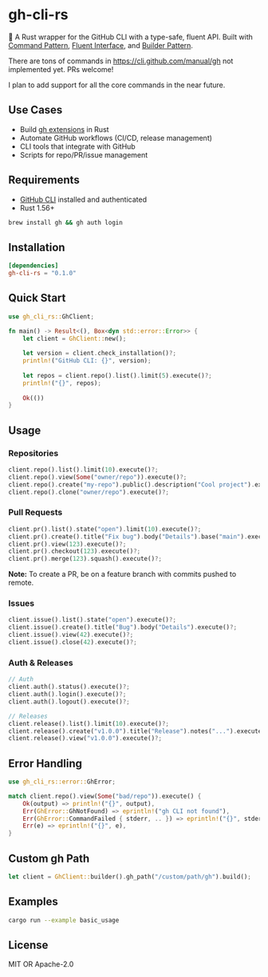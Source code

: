 # gh-cli-rs

🦀 A Rust wrapper for the GitHub CLI with a type-safe, fluent API. Built with [Command Pattern](https://en.wikipedia.org/wiki/Command_pattern), [Fluent Interface](https://en.wikipedia.org/wiki/Fluent_interface), and [Builder Pattern](https://en.wikipedia.org/wiki/Builder_pattern).

There are tons of commands in https://cli.github.com/manual/gh not implemented yet. PRs welcome!

I plan to add support for all the core commands in the near future.

## Use Cases

- Build [gh extensions](https://github.com/topics/gh-extension) in Rust
- Automate GitHub workflows (CI/CD, release management)
- CLI tools that integrate with GitHub
- Scripts for repo/PR/issue management

## Requirements

- [GitHub CLI](https://cli.github.com/) installed and authenticated
- Rust 1.56+

```bash
brew install gh && gh auth login
```

## Installation

```toml
[dependencies]
gh-cli-rs = "0.1.0"
```

## Quick Start

```rust
use gh_cli_rs::GhClient;

fn main() -> Result<(), Box<dyn std::error::Error>> {
    let client = GhClient::new();
    
    let version = client.check_installation()?;
    println!("GitHub CLI: {}", version);
    
    let repos = client.repo().list().limit(5).execute()?;
    println!("{}", repos);
    
    Ok(())
}
```

## Usage

### Repositories

```rust
client.repo().list().limit(10).execute()?;
client.repo().view(Some("owner/repo")).execute()?;
client.repo().create("my-repo").public().description("Cool project").execute()?;
client.repo().clone("owner/repo").execute()?;
```

### Pull Requests

```rust
client.pr().list().state("open").limit(10).execute()?;
client.pr().create().title("Fix bug").body("Details").base("main").execute()?;
client.pr().view(123).execute()?;
client.pr().checkout(123).execute()?;
client.pr().merge(123).squash().execute()?;
```

**Note:** To create a PR, be on a feature branch with commits pushed to remote.

### Issues

```rust
client.issue().list().state("open").execute()?;
client.issue().create().title("Bug").body("Details").execute()?;
client.issue().view(42).execute()?;
client.issue().close(42).execute()?;
```

### Auth & Releases

```rust
// Auth
client.auth().status().execute()?;
client.auth().login().execute()?;
client.auth().logout().execute()?;

// Releases
client.release().list().limit(10).execute()?;
client.release().create("v1.0.0").title("Release").notes("...").execute()?;
client.release().view("v1.0.0").execute()?;
```

## Error Handling

```rust
use gh_cli_rs::error::GhError;

match client.repo().view(Some("bad/repo")).execute() {
    Ok(output) => println!("{}", output),
    Err(GhError::GhNotFound) => eprintln!("gh CLI not found"),
    Err(GhError::CommandFailed { stderr, .. }) => eprintln!("{}", stderr),
    Err(e) => eprintln!("{}", e),
}
```

## Custom gh Path

```rust
let client = GhClient::builder().gh_path("/custom/path/gh").build();
```

## Examples

```bash
cargo run --example basic_usage
```

## License

MIT OR Apache-2.0
